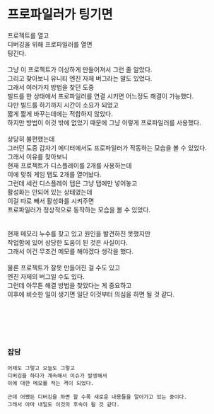 # 프로파일러가 팅기면

프로젝트를 열고</br>
디버깅을 위해 프로파일러를 열면</br>
팅긴다.</br>
</br>
그냥 이 프로젝트가 이상하게 만들어져서 그런 줄 알았다.</br>
그리고 찾아보니 유니티 엔진 자체 버그라는 말도 있었다.</br>
그래서 여러가지 방법을 찾던 도중</br>
빌드를 한 상태에서 프로파일러를 연결 시키면 어느정도 해결이 가능했다.</br>
다만 빌드를 하기까지 시간이 소요가 되었고</br>
짧게 짧게 바꾸는데에는 적합하지 않았다.</br>
하지만 방법이 이것 밖에 없었기 때문에 그냥 이렇게 프로파일러를 사용했다.</br>
</br>
상당히 불편했는데</br>
그러던 도중 갑자기 에디터에서도 프로파일러가 작동하는 모습을 볼 수 있었다.</br>
그래서 이유를 찾아보니</br>
현재 프로젝트가 디스플레이를 2개를 사용하는데</br>
이에 맞춰 게임 탭도 2개를 열어놨다.</br>
그런데 세컨 디스플레이 탭은 그냥 탭에만 넣어놓고</br>
활성화는 안되어 있는 상태였는데</br>
이걸 따로 빼서 활성화를 시켜주면</br>
프로파일러가 정상적으로 동작하는 모습을 볼 수 있었다.</br>
</br>
</br>
현재 메모리 누수를 찾고 있고 원인을 발견하진 못했지만</br>
작업함에 있어 상당한 도움이 된 것은 사실이다.</br>
그래서 이건 무조건 메모를 해야겠다 생각을 했다.</br>
</br>
물론 프로젝트가 잘못 만들어진 걸 수도 있고</br>
엔진 자체의 버그일 수도 있다.</br>
그런데 아무튼 해결 방법을 찾았다는 게 중요하고</br>
이후에 비슷한 일이 생기면 일단 이것부터 의심을 하면 될 것 같다.</br>
</br>
</br>
</br>
</br>
</br>
### 잡담
```
어제도 그렇고 오늘도 그렇고
디버깅을 하다가 계속해서 이슈가 발생해서
이에 대한 메모를 적는 격이 되었다.

근데 어쨌든 디버깅을 하면 할 수록 새로운 내용들을 알아가고 있는 중이다.
그래서 아마 내일도 이것의 후속이 될 것 같다.
```
